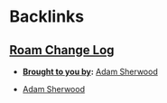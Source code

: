 
# Backlinks
## [Roam Change Log](<Roam Change Log.md>)
- **[Brought to you by](<Brought to you by.md>):** [Adam Sherwood](<Adam Sherwood.md>)

- [Adam Sherwood](<Adam Sherwood.md>)

